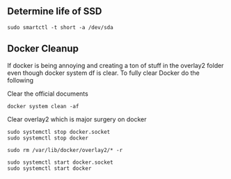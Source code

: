 ## Determine life of SSD

```
sudo smartctl -t short -a /dev/sda
```


## Docker Cleanup

If docker is being annoying and creating a ton of stuff in the overlay2 folder even though docker system df is clear. To fully clear Docker do the following


Clear the official documents

```
docker system clean -af
```

Clear overlay2 which is major surgery on docker

```
sudo systemctl stop docker.socket
sudo systemctl stop docker

sudo rm /var/lib/docker/overlay2/* -r

sudo systemctl start docker.socket
sudo systemctl start docker
```
